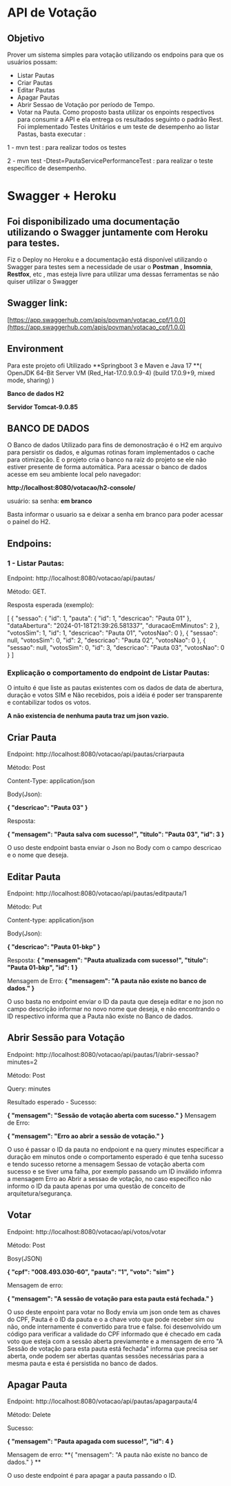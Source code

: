 # API de Votação

## Objetivo

Prover um sistema simples para votação utilizando os endpoins para que os usuários possam:
- Listar Pautas
- Criar Pautas
- Editar Pautas
- Apagar Pautas
- Abrir Sessao de Votação por período de Tempo.
- Votar na Pauta.
Como proposto basta utilizar os enpoints respectivos para consumir a API e ela entrega os resultados seguinto o padrão Rest.
Foi implementado Testes Unitários  e um teste de desempenho ao listar Pastas, basta executar :

1 - mvn test : para realizar todos os testes

2 - mvn test -Dtest=PautaServicePerformanceTest  : para realizar o teste específico de desempenho.


# Swagger + Heroku 
## Foi disponibilizado uma documentação  utilizando o Swagger juntamente com Heroku para testes.

Fiz o Deploy no Heroku e a documentação está disponível utilizando o Swagger para testes sem a necessidade de usar o **Postman** , **Insomnia**,  **Restfox**, etc , mas esteja livre para utilizar uma dessas ferramentas se não quiser utilizar o Swagger

## Swagger link: 
[https://app.swaggerhub.com/apis/povman/votacao_cpf/1.0.0](https://app.swaggerhub.com/apis/povman/votacao_cpf/1.0.0)


## Environment

Para este projeto ofi Utilizado **Springboot 3 e Maven e Java 17 **( OpenJDK 64-Bit Server VM (Red_Hat-17.0.9.0.9-4) (build 17.0.9+9, mixed mode, sharing)
) 

**Banco de dados H2**

**Servidor Tomcat-9.0.85**

 
## BANCO DE DADOS
O Banco de dados Utilizado para fins de demonostração é o H2 em arquivo para persistir os dados, e algumas rotinas foram implementados o cache para otimização.
E o projeto cria o banco na raiz do projeto se ele não estiver presente de forma automática.
Para acessar o banco de dados acesse em seu ambiente local pelo navegador: 

**http://localhost:8080/votacao/h2-console/**

usuário: sa
senha: **em branco**

Basta informar o usuario sa e deixar a senha em branco para poder acessar o painel do H2.

## Endpoins:
### 1 -  Listar Pautas:

Endpoint: http://localhost:8080/votacao/api/pautas/

Método: GET.

Resposta esperada (exemplo):

[
    {
        "sessao": {
            "id": 1,
            "pauta": {
                "id": 1,
                "descricao": "Pauta 01"
            },
            "dataAbertura": "2024-01-18T21:39:26.581337",
            "duracaoEmMinutos": 2
        },
        "votosSim": 1,
        "id": 1,
        "descricao": "Pauta 01",
        "votosNao": 0
    },
    {
        "sessao": null,
        "votosSim": 0,
        "id": 2,
        "descricao": "Pauta 02",
        "votosNao": 0
    },
    {
        "sessao": null,
        "votosSim": 0,
        "id": 3,
        "descricao": "Pauta 03",
        "votosNao": 0
    }
]
### Explicação  o comportamento do endpoint de Listar Pautas:
O intuito é que liste as pautas existentes com os dados de data de abertura, duração e votos SIM e Não recebidos, pois a idéia é poder ser transparente e contabilizar todos os votos.

**A não existencia de nenhuma pauta traz um json vazio.** 

## Criar Pauta
Endpoint: http://localhost:8080/votacao/api/pautas/criarpauta

Método: Post

Content-Type: application/json

Body(Json):

**{
  "descricao": "Pauta 03"
}**

Resposta: 

**{
    "mensagem": "Pauta salva com sucesso!",
    "titulo": "Pauta 03",
    "id": 3
}**

O uso deste endpoint basta enviar o Json no Body com o campo descricao e o nome que deseja.


## Editar Pauta

Endpoint: http://localhost:8080/votacao/api/pautas/editpauta/1

Método: Put

Content-type: application/json

Body(Json):

**{
  "descricao": "Pauta 01-bkp"
}**

Resposta:
**{
    "mensagem": "Pauta atualizada com sucesso!",
    "titulo": "Pauta 01-bkp",
    "id": 1
}**

Mensagem de Erro:
**{
    "mensagem": "A pauta não existe no banco de dados."
}**


O uso  basta no endpoint enviar o ID da pauta que deseja editar e no json no campo descrição informar no novo nome que deseja, e não encontrando o ID respectivo informa que a Pauta não existe no Banco de dados.

## Abrir Sessão para Votação

Endpoint: http://localhost:8080/votacao/api/pautas/1/abrir-sessao?minutes=2

Método: Post

Query: minutes

Resultado esperado - Sucesso:

**{
    "mensagem": "Sessão de votação aberta com sucesso."
}**
Mensagem de Erro:

**{
    "mensagem": "Erro ao abrir a sessão de votação."
}**

O uso é passar o ID da pauta no endpoiont e na query minutes especificar a duração em minutos onde o  comportamento esperado é que tenha sucesso e tendo sucesso retorne a mensagem Sessao de votação aberta com sucesso e se tiver uma falha, por exemplo passando um ID inválido infomra a mensagem Erro ao Abrir a sessao de votação, no caso específico não informo o ID da pauta apenas por uma questão de conceito de  arquitetura/segurança.


## Votar

Endpoint: http://localhost:8080/votacao/api/votos/votar


Método: Post

Bosy(JSON)

**{
	"cpf": "008.493.030-60",
	"pauta": "1",
	"voto": "sim"
}**

Mensagem de erro:

**{
    "mensagem": "A sessão de votação para esta pauta está fechada."
}**

O uso deste enpoint para votar no Body envia um json onde tem as chaves do CPF, Pauta é o ID da pauta e o a chave voto que pode receber sim ou não, onde internamente é convertido para true e false.
foi desenvolvido um código para verificar a validade do CPF informado que é checado em cada voto que esteja com a sessão aberta previamente e a mensagem de erro "A Sessão de votação para esta pauta está fechada" informa que precisa ser aberta, onde podem ser abertas quantas sessões necessárias para a mesma pauta e esta é persistida no banco de dados.

## Apagar Pauta

Endpoint: http://localhost:8080/votacao/api/pautas/apagarpauta/4

Método: Delete

Sucesso:

**{
    "mensagem": "Pauta apagada com sucesso!",
    "id": 4
}**

Mensagem de erro:
**{
    "mensagem": "A pauta não existe no banco de dados."
}
**

O uso deste endpoint é para apagar a pauta passando o ID.
